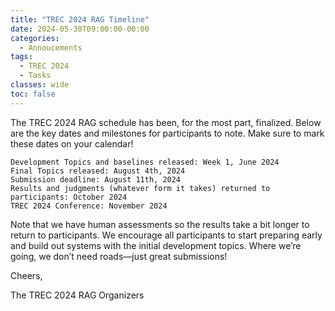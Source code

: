 ```yaml
---
title: "TREC 2024 RAG Timeline"
date: 2024-05-30T09:00:00-00:00
categories:
  - Annoucements
tags:
  - TREC 2024
  - Tasks
classes: wide
toc: false
---
```


The TREC 2024 RAG schedule has been, for the most part, finalized.
Below are the key dates and milestones for participants to note. 
Make sure to mark these dates on your calendar!

```
Development Topics and baselines released: Week 1, June 2024
Final Topics released: August 4th, 2024
Submission deadline: August 11th, 2024
Results and judgments (whatever form it takes) returned to participants: October 2024
TREC 2024 Conference: November 2024
```

Note that we have human assessments so the results take a bit longer to return to participants.
We encourage all participants to start preparing early and build out systems  with the initial development topics.
Where we’re going, we don’t need roads—just great submissions!

Cheers,

The TREC 2024 RAG Organizers
